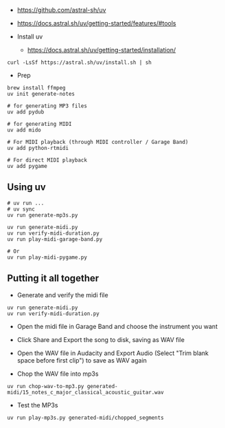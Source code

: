 * https://github.com/astral-sh/uv
* https://docs.astral.sh/uv/getting-started/features/#tools

* Install uv
    * https://docs.astral.sh/uv/getting-started/installation/

```
curl -LsSf https://astral.sh/uv/install.sh | sh
```

* Prep

```
brew install ffmpeg 
uv init generate-notes

# for generating MP3 files
uv add pydub

# for generating MIDI
uv add mido

# For MIDI playback (through MIDI controller / Garage Band)
uv add python-rtmidi

# For direct MIDI playback
uv add pygame
```

## Using uv

```
# uv run ...
# uv sync
uv run generate-mp3s.py

uv run generate-midi.py
uv run verify-midi-duration.py
uv run play-midi-garage-band.py

# Or
uv run play-midi-pygame.py
```

## Putting it all together

* Generate and verify the midi file

```
uv run generate-midi.py
uv run verify-midi-duration.py
```

* Open the midi file in Garage Band and choose the instrument you want
* Click Share and Export the song to disk, saving as WAV file

* Open the WAV file in Audacity and Export Audio (Select "Trim blank space before first clip") to save as WAV again

* Chop the WAV file into mp3s

```
uv run chop-wav-to-mp3.py generated-midi/15_notes_c_major_classical_acoustic_guitar.wav
```

* Test the MP3s

```
uv run play-mp3s.py generated-midi/chopped_segments
```
